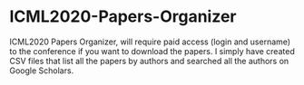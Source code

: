 # ICML2020-Papers-Organizer
ICML2020 Papers Organizer, will require paid access (login and username) to the conference if you want to download the papers. I simply have created CSV files that list all the papers by authors and searched all the authors on Google Scholars.
